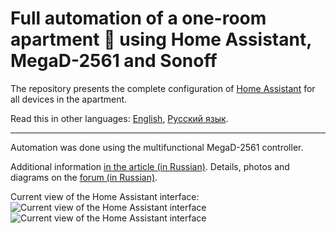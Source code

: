 # Full automation of a one-room apartment :department_store: using Home Assistant, MegaD-2561 and Sonoff

The repository presents the complete configuration of [Home Assistant](https://github.com/home-assistant/hassio) for all devices in the apartment.

Read this in other languages: [English](README.md), [Русский язык](README.ru.md).

______________

Automation was done using the  multifunctional MegaD-2561 controller.

 Additional information [in the article (in Russian)](https://habr.com/post/491182/). Details, photos and diagrams on the [forum (in Russian)](https://www.ab-log.ru/forum/viewtopic.php?f=1&t=1373). 

Current view of the Home Assistant interface:
![Current view of the Home Assistant interface](https://github.com/empenoso/Home-Assistant_one-room-apartment/blob/master/photo_2020-02-19_09-26-58.jpg)
![Current view of the Home Assistant interface](https://github.com/empenoso/Home-Assistant_one-room-apartment/blob/master/photo_2020-02-19_09-27-00.jpg)
